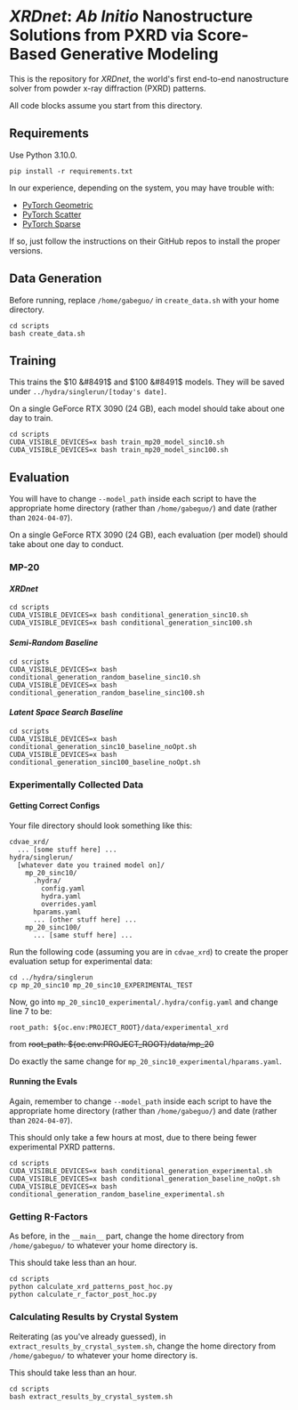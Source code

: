 # *XRDnet*: *Ab Initio* Nanostructure Solutions from PXRD via Score-Based Generative Modeling

This is the repository for *XRDnet*, the world's first end-to-end nanostructure solver from powder x-ray diffraction (PXRD) patterns.

All code blocks assume you start from this directory.

## Requirements

Use Python 3.10.0.

```
pip install -r requirements.txt
```

In our experience, depending on the system, you may have trouble with:
- [PyTorch Geometric](https://github.com/pyg-team/pytorch_geometric)
- [PyTorch Scatter](https://github.com/rusty1s/pytorch_scatter)
- [PyTorch Sparse](https://github.com/rusty1s/pytorch_sparse)

If so, just follow the instructions on their GitHub repos to install the proper versions.

## Data Generation

Before running, replace `/home/gabeguo/` in `create_data.sh` with your home directory.

```
cd scripts
bash create_data.sh
```

## Training

This trains the $10 &#8491$ and $100 &#8491$ models. They will be saved under `../hydra/singlerun/[today's date]`. 

On a single GeForce RTX 3090 (24 GB), each model should take about one day to train.

```
cd scripts
CUDA_VISIBLE_DEVICES=x bash train_mp20_model_sinc10.sh
CUDA_VISIBLE_DEVICES=x bash train_mp20_model_sinc100.sh
```

## Evaluation

You will have to change `--model_path` inside each script to have the appropriate home directory (rather than `/home/gabeguo/`) and date (rather than `2024-04-07`). 

On a single GeForce RTX 3090 (24 GB), each evaluation (per model) should take about one day to conduct.

### MP-20

#### *XRDnet*

```
cd scripts
CUDA_VISIBLE_DEVICES=x bash conditional_generation_sinc10.sh
CUDA_VISIBLE_DEVICES=x bash conditional_generation_sinc100.sh
```

#### *Semi-Random Baseline*

```
cd scripts
CUDA_VISIBLE_DEVICES=x bash conditional_generation_random_baseline_sinc10.sh
CUDA_VISIBLE_DEVICES=x bash conditional_generation_random_baseline_sinc100.sh
```

#### *Latent Space Search Baseline*
```
cd scripts
CUDA_VISIBLE_DEVICES=x bash conditional_generation_sinc10_baseline_noOpt.sh
CUDA_VISIBLE_DEVICES=x bash conditional_generation_sinc100_baseline_noOpt.sh
```

### Experimentally Collected Data

#### Getting Correct Configs

Your file directory should look something like this:
```
cdvae_xrd/
  ... [some stuff here] ...
hydra/singlerun/
  [whatever date you trained model on]/
    mp_20_sinc10/
      .hydra/
        config.yaml
        hydra.yaml
        overrides.yaml
      hparams.yaml
      ... [other stuff here] ...
    mp_20_sinc100/
      ... [same stuff here] ...
```

Run the following code (assuming you are in `cdvae_xrd`) to create the proper evaluation setup for experimental data:
```
cd ../hydra/singlerun
cp mp_20_sinc10 mp_20_sinc10_EXPERIMENTAL_TEST
```

Now, go into `mp_20_sinc10_experimental/.hydra/config.yaml` and change line 7 to be:
```
root_path: ${oc.env:PROJECT_ROOT}/data/experimental_xrd
```
from
~~root_path: ${oc.env:PROJECT_ROOT}/data/mp_20~~

Do exactly the same change for `mp_20_sinc10_experimental/hparams.yaml`.

#### Running the Evals

Again, remember to change `--model_path` inside each script to have the appropriate home directory (rather than `/home/gabeguo/`) and date (rather than `2024-04-07`). 

This should only take a few hours at most, due to there being fewer experimental PXRD patterns.

```
cd scripts
CUDA_VISIBLE_DEVICES=x bash conditional_generation_experimental.sh
CUDA_VISIBLE_DEVICES=x bash conditional_generation_baseline_noOpt.sh
CUDA_VISIBLE_DEVICES=x bash conditional_generation_random_baseline_experimental.sh
```

### Getting R-Factors

As before, in the `__main__` part, change the home directory from `/home/gabeguo/` to whatever your home directory is. 

This should take less than an hour.

```
cd scripts
python calculate_xrd_patterns_post_hoc.py
python calculate_r_factor_post_hoc.py
```

### Calculating Results by Crystal System

Reiterating (as you've already guessed), in `extract_results_by_crystal_system.sh`, change the home directory from `/home/gabeguo/` to whatever your home directory is. 

This should take less than an hour.

```
cd scripts
bash extract_results_by_crystal_system.sh
```
